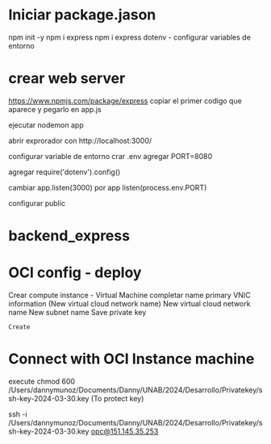 # Iniciar package.jason

npm init -y
npm i express
npm i express dotenv - configurar variables de entorno

# crear web server

https://www.npmjs.com/package/express
copiar el primer codigo que aparece y pegarlo en app.js

ejecutar
nodemon app

abrir exprorador con http://localhost:3000/

configurar variable de entorno
crar .env agregar PORT=8080

agregar require('dotenv').config()

cambiar app.listen(3000) por app listen(process.env.PORT)

configurar public

# backend_express

# OCI config - deploy

Crear compute instance - Virtual Machine
completar
name
primary VNIC information (New virtual cloud network name)
New virtual cloud network name
New subnet name
Save private key

    Create

# Connect with OCI Instance machine

execute
chmod 600 /Users/dannymunoz/Documents/Danny/UNAB/2024/Desarrollo/Privatekey/ssh-key-2024-03-30.key (To protect key)

ssh -i /Users/dannymunoz/Documents/Danny/UNAB/2024/Desarrollo/Privatekey/ssh-key-2024-03-30.key opc@151.145.35.253
